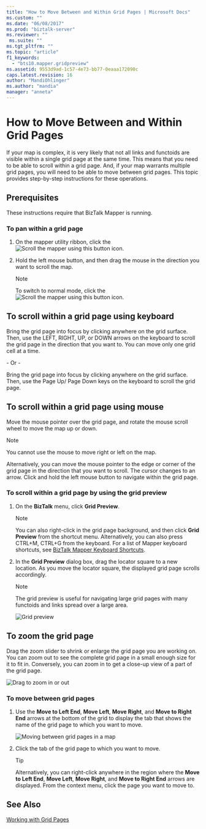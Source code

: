 ```yaml
---
title: "How to Move Between and Within Grid Pages | Microsoft Docs"
ms.custom: ""
ms.date: "06/08/2017"
ms.prod: "biztalk-server"
ms.reviewer: ""
 ms.suite: ""
ms.tgt_pltfrm: ""
ms.topic: "article"
f1_keywords: 
  - "bts10.mapper.gridpreview"
ms.assetid: 9553d9ad-1c57-4e73-bb77-0eaaa172090c
caps.latest.revision: 16
author: "MandiOhlinger"
ms.author: "mandia"
manager: "anneta"
---
```

# How to Move Between and Within Grid Pages
If your map is complex, it is very likely that not all links and functoids are visible within a single grid page at the same time. This means that you need to be able to scroll within a grid page. And, if your map warrants multiple grid pages, you will need to be able to move between grid pages. This topic provides step-by-step instructions for these operations.  
  
## Prerequisites  
 These instructions require that BizTalk Mapper is running.  
  
### To pan within a grid page  
  
1.  On the mapper utility ribbon, click the ![Scroll the mapper using this button](../core/media/mapper-pan-hand.gif "Mapper_Pan_Hand") icon.  
  
2.  Hold the left mouse button, and then drag the mouse in the direction you want to scroll the map.  
  
    > [!NOTE]
    >  To switch to normal mode, click the ![Scroll the mapper using this button](../core/media/mapper-pan-hand.gif "Mapper_Pan_Hand") icon.  
  
## To scroll within a grid page using keyboard  
 Bring the grid page into focus by clicking anywhere on the grid surface. Then, use the LEFT, RIGHT, UP, or DOWN arrows on the keyboard to scroll the grid page in the direction that you want to. You can move only one grid cell at a time.  
  
 \- Or -  
  
 Bring the grid page into focus by clicking anywhere on the grid surface. Then, use the Page Up/ Page Down keys on the keyboard to scroll the grid page.  
  
## To scroll within a grid page using mouse  
 Move the mouse pointer over the grid page, and rotate the mouse scroll wheel to move the map up or down.  
  
> [!NOTE]
>  You cannot use the mouse to move right or left on the map.  
  
 Alternatively, you can move the mouse pointer to the edge or corner of the grid page in the direction that you want to scroll. The cursor changes to an arrow. Click and hold the left mouse button to navigate within the grid page.  
  
### To scroll within a grid page by using the grid preview  
  
1.  On the **BizTalk** menu, click **Grid Preview**.  
  
    > [!NOTE]
    >  You can also right-click in the grid page background, and then click **Grid Preview** from the shortcut menu. Alternatively, you can also press CTRL+M, CTRL+G from the keyboard. For a list of Mapper keyboard shortcuts, see [BizTalk Mapper Keyboard Shortcuts](../core/biztalk-mapper-keyboard-shortcuts.md).  
  
2.  In the **Grid Preview** dialog box, drag the locator square to a new location. As you move the locator square, the displayed grid page scrolls accordingly.  
  
    > [!NOTE]
    >  The grid preview is useful for navigating large grid pages with many functoids and links spread over a large area.  
  
     ![Grid preview](../core/media/gridpreview.gif "GridPreview")  
  
## To zoom the grid page  
 Drag the zoom slider to shrink or enlarge the grid page you are working on. You can zoom out to see the complete grid page in a small enough size for it to fit in. Conversely, you can zoom in to get a close-up view of a part of the grid page.  
  
 ![Drag to zoom in or out](../core/media/zoom-gridpage.gif "Zoom_gridpage")  
  
### To move between grid pages  
  
1.  Use the **Move to Left End**, **Move Left**, **Move Right**, and **Move to Right End** arrows at the bottom of the grid to display the tab that shows the name of the grid page to which you want to move.  
  
     ![Moving between grid pages in a map](../core/media/move-between-grid-pages.gif "Move_between_grid_pages")  
  
2.  Click the tab of the grid page to which you want to move.  
  
    > [!TIP]
    >  Alternatively, you can right-click anywhere in the region where the **Move to Left End**, **Move Left**, **Move Right**, and **Move to Right End** arrows are displayed. From the context menu, click the page you want to move to.  
  
## See Also  
 [Working with Grid Pages](../core/working-with-grid-pages.md)